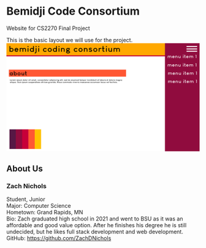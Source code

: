 # Bemidji Code Consortium
Website for CS2270 Final Project

This is the basic layout we will use for the project.
![alt text](https://github.com/ZachDNichols/bemidjicomputerconsoritum/blob/main/page%20layout.png?raw=true)

## **About Us**

### Zach Nichols
Student, Junior </br>
Major: Computer Science </br>
Hometown: Grand Rapids, MN </br>
Bio: Zach graduated high school in 2021 and went to BSU as it was an affordable and good value option. After he finishes his degree he is still undecided, but he likes full stack development and web development. </br>
GitHub: https://github.com/ZachDNichols
